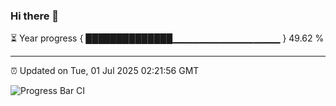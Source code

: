 ### Hi there 👋

⏳ Year progress { ██████████████▁▁▁▁▁▁▁▁▁▁▁▁▁▁▁▁ } 49.62 %

---

⏰ Updated on Tue, 01 Jul 2025 02:21:56 GMT

![Progress Bar CI](https://github.com/ZhaoGui/ZhaoGui/workflows/Progress%20Bar%20CI/badge.svg)
